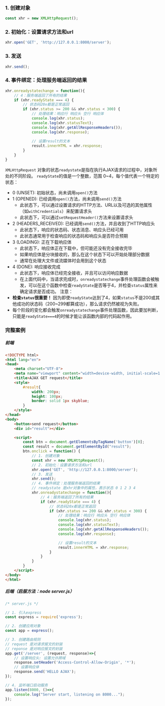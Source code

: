 ###  1. 创建对象
```javascript
const xhr = new XMLHttpRequest();
```

### 2. 初始化：设置请求方法和url
```javascript
xhr.open('GET', 'http://127.0.0.1:8000/server');
```

### 3. 发送
```js
xhr.send();
```

### 4. 事件绑定：处理服务端返回的结果
```js
xhr.onreadystatechange = function(){
    // 4：服务端返回了所有的结果
    if (xhr.readyState === 4) {
        // 状态码20x都是正常返回
        if (xhr.status >= 200 && xhr.status < 300) {
            // 处理结果：响应行 响应头 空行 响应体
            console.log(xhr.status);
            console.log(xhr.statusText);
            console.log(xhr.getAllResponseHeaders());
            console.log(xhr.response);
            
            // 设置result的文本
            result.innerHTML = xhr.response;
        }
    }
}
```

`XMLHttpRequest` 对象的状态`readystate`是指在执行AJAX请求的过程中，对象所处的不同阶段。
`readyState`的值是一个整数，范围 0~4，每个值代表一个特定的状态：
- 0 (UNSET): 初始状态，尚未调用`open()`方法
- 1 (OPENED): 已经调用`open()`方法，尚未调用`send()`方法
	- 此状态下，可以通过设置请求的HTTP方法、URL以及可选的其他属性（如`withCredentials`）来配置请求头
	- 此状态下，可以通过`setRequestHeader()`方法来设置请求头
- 2 (HEADERS_RECEIVED): 已经调用`send()`方法，并且收到了HTTP响应头
	- 此状态下，响应的状态码、状态消息、响应头已经可用
	- 此状态通常用于检查响应的状态码和响应头是否符合预期
- 3 (LOADING): 正在下载响应体
	- 此状态下，响应体正在下载中，但可能还没有完全接收完毕
	- 如果响应体是分块接收的，那么在这个状态下可以开始处理部分数据
	- 通常在处理大文件或流媒体时会用到这个状态
- 4 (DONE): 响应接收完成
	- 此状态下，响应体已经完全接收，并且可以访问响应数据
	- 在上面代码中，当请求完成时，`onreadystatechange`事件处理函数会被触发，可以在这个函数中检查`readyState`是否等于4，并检查`status`属性来确定请求是否成功。
注意：
- **检查`status`很重要！** 因为即使`readyState`达到了4，如果`status`不是200或其他成功的状态码（200~299都算成功），那么请求仍然被视为失败。
- 每个阶段的变化都会触发`onreadystatechange`事件处理函数，因此要加判断，只能是`readyState===4`的时候才能让该函数内部的代码起作用。

### 完整案例

##### 前端
```html
<!DOCTYPE html>
<html lang="en">
<head>
    <meta charset="UTF-8">
    <meta name="viewport" content="width=device-width, initial-scale=1.0">
    <title>AJAX GET request</title>
    <style>
        #result{
            width: 200px;
            height: 100px;
            border: solid 1px skyblue;
        }
    </style>
</head>
<body>
    <button>send request</button>
    <div id="result"></div>

    <script>
        const btn = document.getElementsByTagName('button')[0];
        const result = document.getElementById("result");
        btn.onclick = function() {
            // 1. 创建对象
            const xhr = new XMLHttpRequest();
            // 2. 初始化：设置请求方法和url
            xhr.open('GET', 'http://127.0.0.1:8000/server');
            // 3. 发送
            xhr.send();
            // 4. 事件绑定：处理服务端返回的结果
            // readystate 是xhr对象中的属性，表示状态 0 1 2 3 4
            xhr.onreadystatechange = function(){
                // 4：服务端返回了所有的结果
                if (xhr.readyState === 4) {
                    // 状态码20x都是正常返回
                    if (xhr.status >= 200 && xhr.status < 300) {
                        // 处理结果：响应行 响应头 空行 响应体
                        console.log(xhr.status);
                        console.log(xhr.statusText);
                        console.log(xhr.getAllResponseHeaders());
                        console.log(xhr.response);

                        // 设置result的文本
                        result.innerHTML = xhr.response;
                    }
                }
            }
        }
    </script>
</body>
</html>
```

##### 后端（启服方法：node server.js）
```js
/* server.js */

// 1. 引入express
const express = require('express');

// 2. 创建应用对象
const app = express();

// 3. 创建路由规则
// request 是对请求报文的封装
// reponse 是对响应报文的封装
app.get('/server', (request, response)=>{
    // 设置响应头: 设置允许跨域
    response.setHeader('Access-Control-Allow-Origin', '*');
    // 设置响应体
    response.send('HELLO AJAX');
});

// 4. 监听端口启动服务
app.listen(8000, ()=>{
    console.log("Server start, listening on 8000...");
});
```


